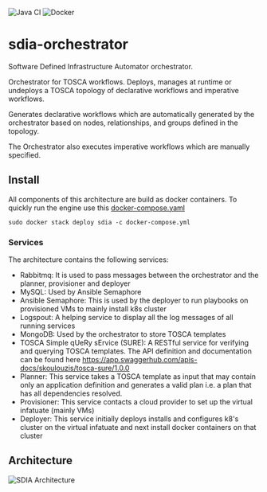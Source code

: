 ![Java CI](https://github.com/qcdis-sdia/sdia-orchestrator/workflows/Java%20CI/badge.svg?branch=master)
![Docker](https://github.com/qcdis-sdia/sdia-orchestrator/workflows/Docker/badge.svg?branch=master)
# sdia-orchestrator
Software Defined Infrastructure Automator orchestrator.


Orchestrator for TOSCA workflows. Deploys, manages at runtime or undeploys a TOSCA topology of declarative workflows and imperative workflows. 

Generates declarative workflows which are automatically generated by the orchestrator based on nodes, relationships, and groups defined in the topology. 

The Orchestrator also executes imperative workflows which are manually specified. 


## Install


All components of this architecture are build as docker containers. 
To quickly run the engine use this [docker-compose.yaml](./blob/master/docker-compose.yml)
```
sudo docker stack deploy sdia -c docker-compose.yml
```

### Services
The architecture contains the following services:
* Rabbitmq: It is used to pass messages between the orchestrator and the planner, provisioner and deployer 
* MySQL: Used by Ansible Semaphore
* Ansible Semaphore: This is used by the deployer to run playbooks on provisioned VMs to mainly install k8s cluster 
* Logspout: A helping service to display all the log messages of all running services 
* MongoDB: Used by the orchestrator to store TOSCA templates 
* TOSCA Simple qUeRy sErvice (SURE): A RESTful service for verifying and querying TOSCA templates. The API definition and documentation  can be found here https://app.swaggerhub.com/apis-docs/skoulouzis/tosca-sure/1.0.0
* Planner: This service takes a TOSCA template as input that may contain only an application definition and generates a valid plan i.e. a plan that has all dependencies resolved.
* Provisioner: This service contacts a cloud provider to set up the virtual infatuate (mainly VMs)
* Deployer: This service initially deploys installs and  configures k8's cluster on the virtual infatuate and next install docker containers on that cluster 


## Architecture 
![SDIA Architecture](https://raw.githubusercontent.com/qcdia-sdia/sdia-orchestrator/master/images/Untitled%20drawing.png)
